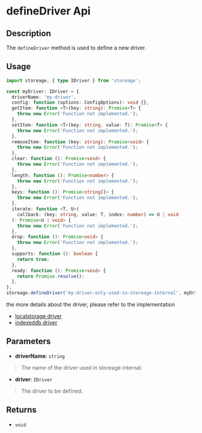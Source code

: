 # defineDriver Api

## Description

The `defineDriver` method is used to define a new driver.

## Usage

```ts
import storeage, { type IDriver } from 'storeage';

const myDriver: IDriver = {
  driverName: 'my-driver',
  config: function (options: ConfigOptions): void {},
  getItem: function <T>(key: string): Promise<T> {
    throw new Error('Function not implemented.');
  },
  setItem: function <T>(key: string, value: T): Promise<T> {
    throw new Error('Function not implemented.');
  },
  removeItem: function (key: string): Promise<void> {
    throw new Error('Function not implemented.');
  },
  clear: function (): Promise<void> {
    throw new Error('Function not implemented.');
  },
  length: function (): Promise<number> {
    throw new Error('Function not implemented.');
  },
  keys: function (): Promise<string[]> {
    throw new Error('Function not implemented.');
  },
  iterate: function <T, U>(
    callback: (key: string, value: T, index: number) => U | void
  ): Promise<U | void> {
    throw new Error('Function not implemented.');
  },
  drop: function (): Promise<void> {
    throw new Error('Function not implemented.');
  },
  supports: function (): boolean {
    return true;
  },
  ready: function (): Promise<void> {
    return Promise.resolve();
  },
};
storeage.defineDriver('my-driver-only-used-in-storeage-internal', myDriver);
```

the more details about the driver, please refer to the implementation

- [localstorage driver](https://github.com/gamejoye/storeage/blob/main/src/drivers/localstorage.ts)
- [indexeddb driver](https://github.com/gamejoye/storeage/blob/main/src/drivers/idb.ts)

## Parameters

- **driverName**: `string`

> The name of the driver used in storeage internal.

- **driver**: `IDriver`

> The driver to be defined.

## Returns

- `void`
